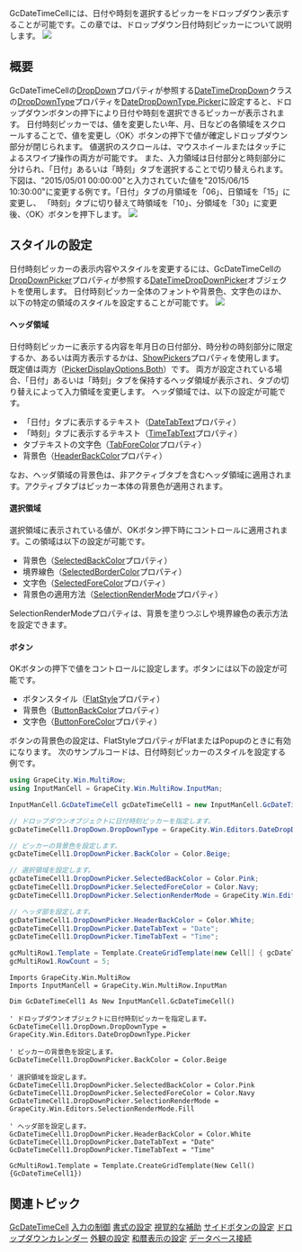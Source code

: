 GcDateTimeCellには、日付や時刻を選択するピッカーをドロップダウン表示することが可能です。この章では、ドロップダウン日付時刻ピッカーについて説明します。
![](/DOCUMENT_SITE_LINK_PREFIX_HERE/document-site-files/images/f148c511-6e98-4b55-9904-150a375d5825/images/imimages/04gcdatetime/dropdownpicker.png)

## 概要

GcDateTimeCellの[DropDown](gcdocsite__documentlink?toc-item-id=56521e17-4d8f-4623-ba64-c74be67587b9)プロパティが参照する[DateTimeDropDown](gcdocsite__documentlink?toc-item-id=fffb88b9-a03e-4327-a6e3-9b282ac4ec38)クラスの[DropDownType](gcdocsite__documentlink?toc-item-id=dc74a1d2-db4f-4489-a6f5-109fe555d45e)プロパティを[DateDropDownType.Picker](gcdocsite__documentlink?toc-item-id=767c940e-dd0c-44f1-a0a0-ab34d2e836ad)に設定すると、ドロップダウンボタンの押下により日付や時刻を選択できるピッカーが表示されます。
日付時刻ピッカーでは、値を変更したい年、月、日などの各領域をスクロールすることで、値を変更し〈OK〉ボタンの押下で値が確定しドロップダウン部分が閉じられます。 値選択のスクロールは、マウスホイールまたはタッチによるスワイプ操作の両方が可能です。 また、入力領域は日付部分と時刻部分に分けられ、「日付」あるいは「時刻」タブを選択することで切り替えられます。
下図は、"2015/05/01 00:00:00"と入力されていた値を"2015/06/15 10:30:00"に変更する例です。「日付」タブの月領域を「06」、日領域を「15」に変更し、 「時刻」タブに切り替えて時領域を「10」、分領域を「30」に変更後、〈OK〉ボタンを押下します。
![](/DOCUMENT_SITE_LINK_PREFIX_HERE/document-site-files/images/f148c511-6e98-4b55-9904-150a375d5825/images/imimages/04gcdatetime/picker_input.png)

## スタイルの設定

日付時刻ピッカーの表示内容やスタイルを変更するには、GcDateTimeCellの[DropDownPicker](gcdocsite__documentlink?toc-item-id=4f5161d5-f147-4de5-b31b-99279dcd88cf)プロパティが参照する[DateTimeDropDownPicker](gcdocsite__documentlink?toc-item-id=d7e64858-b17a-4f60-9b7b-15cf352c5421)オブジェクトを使用します。
日付時刻ピッカー全体のフォントや背景色、文字色のほか、以下の特定の領域のスタイルを設定することが可能です。
![](/DOCUMENT_SITE_LINK_PREFIX_HERE/document-site-files/images/f148c511-6e98-4b55-9904-150a375d5825/images/imimages/04gcdatetime/picker_style.png)

#### ヘッダ領域

日付時刻ピッカーに表示する内容を年月日の日付部分、時分秒の時刻部分に限定するか、あるいは両方表示するかは、[ShowPickers](gcdocsite__documentlink?toc-item-id=620125f3-3836-4081-b2e3-5697b21089e9)プロパティを使用します。 既定値は両方（[PickerDisplayOptions.Both](gcdocsite__documentlink?toc-item-id=f0ee080c-1e9d-4a6d-beae-f9421da4edc0)）です。 両方が設定されている場合、「日付」あるいは「時刻」タブを保持するヘッダ領域が表示され、タブの切り替えによって入力領域を変更します。 ヘッダ領域では、以下の設定が可能です。

* 「日付」タブに表示するテキスト（[DateTabText](gcdocsite__documentlink?toc-item-id=521b8d85-abcf-4462-9d20-aa6d98cc1dd9)プロパティ）
* 「時刻」タブに表示するテキスト（[TimeTabText](gcdocsite__documentlink?toc-item-id=ee0a60a5-89dd-4047-8172-f75f4395d0bc)プロパティ）
* タブテキストの文字色（[TabForeColor](gcdocsite__documentlink?toc-item-id=c95eb59a-4156-4791-b347-86bfdf18823c)プロパティ）
* 背景色（[HeaderBackColor](gcdocsite__documentlink?toc-item-id=180f28ea-a418-4631-b411-80a4e3f9d4ab)プロパティ）

なお、ヘッダ領域の背景色は、非アクティブタブを含むヘッダ領域に適用されます。アクティブタブはピッカー本体の背景色が適用されます。

#### 選択領域

選択領域に表示されている値が、OKボタン押下時にコントロールに適用されます。この領域は以下の設定が可能です。

* 背景色（[SelectedBackColor](gcdocsite__documentlink?toc-item-id=eb1790d9-2f70-4a3f-91b9-8dbfe6fb1804)プロパティ）
* 境界線色（[SelectedBorderColor](gcdocsite__documentlink?toc-item-id=0a0f4988-d20a-4238-9be8-ff9ef2d828c2)プロパティ）
* 文字色（[SelectedForeColor](gcdocsite__documentlink?toc-item-id=bb9c8892-88ef-41ee-9c27-613f2495a1c0)プロパティ）
* 背景色の適用方法（[SelectionRenderMode](gcdocsite__documentlink?toc-item-id=3581519c-3666-44cb-818d-97abd480b2db)プロパティ）

SelectionRenderModeプロパティは、背景を塗りつぶしや境界線色の表示方法を設定できます。

#### ボタン

OKボタンの押下で値をコントロールに設定します。ボタンには以下の設定が可能です。

* ボタンスタイル（[FlatStyle](gcdocsite__documentlink?toc-item-id=28d5c956-727d-4bfc-afa7-fbdb16fa2ebe)プロパティ）
* 背景色（[ButtonBackColor](gcdocsite__documentlink?toc-item-id=4d9dd5b5-7158-4ebd-83ad-613a795db8b9)プロパティ）
* 文字色（[ButtonForeColor](gcdocsite__documentlink?toc-item-id=387f0eed-06c5-46dd-a1c6-c4a83371fb1e)プロパティ）

ボタンの背景色の設定は、FlatStyleプロパティがFlatまたはPopupのときに有効になります。
次のサンプルコードは、日付時刻ピッカーのスタイルを設定する例です。

```csharp
using GrapeCity.Win.MultiRow;
using InputManCell = GrapeCity.Win.MultiRow.InputMan;

InputManCell.GcDateTimeCell gcDateTimeCell1 = new InputManCell.GcDateTimeCell();

// ドロップダウンオブジェクトに日付時刻ピッカーを指定します。
gcDateTimeCell1.DropDown.DropDownType = GrapeCity.Win.Editors.DateDropDownType.Picker;

// ピッカーの背景色を設定します。
gcDateTimeCell1.DropDownPicker.BackColor = Color.Beige;

// 選択領域を設定します。
gcDateTimeCell1.DropDownPicker.SelectedBackColor = Color.Pink;
gcDateTimeCell1.DropDownPicker.SelectedForeColor = Color.Navy;
gcDateTimeCell1.DropDownPicker.SelectionRenderMode = GrapeCity.Win.Editors.SelectionRenderMode.Fill;

// ヘッダ部を設定します。
gcDateTimeCell1.DropDownPicker.HeaderBackColor = Color.White;
gcDateTimeCell1.DropDownPicker.DateTabText = "Date";
gcDateTimeCell1.DropDownPicker.TimeTabText = "Time";

gcMultiRow1.Template = Template.CreateGridTemplate(new Cell[] { gcDateTimeCell1 });
gcMultiRow1.RowCount = 5;
```

```vbnet
Imports GrapeCity.Win.MultiRow
Imports InputManCell = GrapeCity.Win.MultiRow.InputMan

Dim GcDateTimeCell1 As New InputManCell.GcDateTimeCell()

' ドロップダウンオブジェクトに日付時刻ピッカーを指定します。
GcDateTimeCell1.DropDown.DropDownType = GrapeCity.Win.Editors.DateDropDownType.Picker

' ピッカーの背景色を設定します。
GcDateTimeCell1.DropDownPicker.BackColor = Color.Beige

' 選択領域を設定します。
GcDateTimeCell1.DropDownPicker.SelectedBackColor = Color.Pink
GcDateTimeCell1.DropDownPicker.SelectedForeColor = Color.Navy
GcDateTimeCell1.DropDownPicker.SelectionRenderMode = GrapeCity.Win.Editors.SelectionRenderMode.Fill

' ヘッダ部を設定します。
GcDateTimeCell1.DropDownPicker.HeaderBackColor = Color.White
GcDateTimeCell1.DropDownPicker.DateTabText = "Date"
GcDateTimeCell1.DropDownPicker.TimeTabText = "Time"

GcMultiRow1.Template = Template.CreateGridTemplate(New Cell() {GcDateTimeCell1})
```

## 関連トピック

[GcDateTimeCell](gcdocsite__documentlink?toc-item-id=b80001db-fab9-48f7-baab-a639554c60a2)
[入力の制御](gcdocsite__documentlink?toc-item-id=6564107e-1f0b-4a35-bd8e-059b15c79f37)
[書式の設定](gcdocsite__documentlink?toc-item-id=7af683d1-49d4-4662-8d5c-ff95be53c699)
[視覚的な補助](gcdocsite__documentlink?toc-item-id=9d947385-bd2c-4754-beba-489cbdd8b536)
[サイドボタンの設定](gcdocsite__documentlink?toc-item-id=a530eeec-b4e0-4bae-96bf-36a3c1226cd5)
[ドロップダウンカレンダー](gcdocsite__documentlink?toc-item-id=636ed515-d9bd-4cd4-95e1-a248269ffe78)
[外観の設定](gcdocsite__documentlink?toc-item-id=d2ac536f-45ed-4239-b020-0a46fa9baa14)
[和暦表示の設定](gcdocsite__documentlink?toc-item-id=346274df-ba85-4704-94de-81503622da40)
[データベース接続](gcdocsite__documentlink?toc-item-id=88836a36-6f2a-4e07-9825-e71e0993bf66)